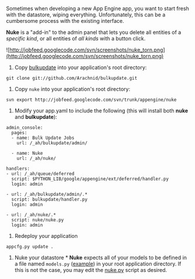 Sometimes when developing a new App Engine app, you want to start fresh with the datastore, wiping everything. Unfortunately, this can be a cumbersome process with the existing interface.

**Nuke** is a "add-in" to the admin panel that lets you delete all entities of a _specific kind_, or all entities of _all kinds_ with a button click.

![http://jobfeed.googlecode.com/svn/screenshots/nuke_torn.png](http://jobfeed.googlecode.com/svn/screenshots/nuke_torn.png)

  1. Copy [bulkupdate](http://github.com/arachnid/bulkupdate) into your application's root directory:
```
git clone git://github.com/Arachnid/bulkupdate.git
```
  1. Copy `nuke` into your application's root directory:
```
svn export http://jobfeed.googlecode.com/svn/trunk/appengine/nuke
```
  1. Modify your app.yaml to include the following (this will install both **nuke** and **bulkupdate**):
```
admin_console:
  pages:
  - name: Bulk Update Jobs
    url: /_ah/bulkupdate/admin/

  - name: Nuke
    url: /_ah/nuke/

handlers:
- url: /_ah/queue/deferred
  script: $PYTHON_LIB/google/appengine/ext/deferred/handler.py
  login: admin
  
- url: /_ah/bulkupdate/admin/.*
  script: bulkupdate/handler.py
  login: admin

- url: /_ah/nuke/.*
  script: nuke/nuke.py
  login: admin
```
  1. Redeploy your application
```
appcfg.py update .
```
  1. Nuke your datastore
    * **Nuke** expects all of your models to be defined in a file named `models.py` ([example](http://code.google.com/p/jobfeed/source/browse/trunk/appengine/models.py)) in your root application directory. If this is not the case, you may edit the [nuke.py](http://code.google.com/p/jobfeed/source/browse/trunk/appengine/nuke/nuke.py) script as desired.